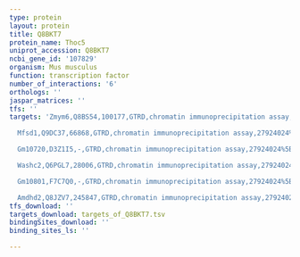 ```yaml
---
type: protein
layout: protein
title: Q8BKT7
protein_name: Thoc5
uniprot_accession: Q8BKT7
ncbi_gene_id: '107829'
organism: Mus musculus
function: transcription factor
number_of_interactions: '6'
orthologs: ''
jaspar_matrices: ''
tfs: ''
targets: 'Zmym6,Q8BS54,100177,GTRD,chromatin immunoprecipitation assay,27924024%5Buid%5D,No

  Mfsd1,Q9DC37,66868,GTRD,chromatin immunoprecipitation assay,27924024%5Buid%5D,No

  Gm10720,D3Z1I5,-,GTRD,chromatin immunoprecipitation assay,27924024%5Buid%5D,No

  Washc2,Q6PGL7,28006,GTRD,chromatin immunoprecipitation assay,27924024%5Buid%5D,No

  Gm10801,F7C7Q0,-,GTRD,chromatin immunoprecipitation assay,27924024%5Buid%5D,No

  Amdhd2,Q8JZV7,245847,GTRD,chromatin immunoprecipitation assay,27924024%5Buid%5D,No'
tfs_download: ''
targets_download: targets_of_Q8BKT7.tsv
bindingSites_download: ''
binding_sites_ls: ''

---
```

